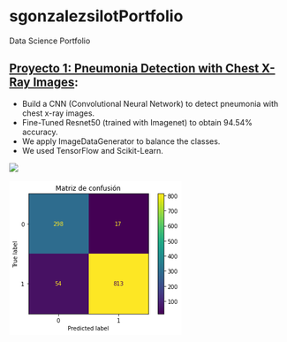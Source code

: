 # sgonzalezsilotPortfolio
Data Science Portfolio

## [Proyecto 1: Pneumonia Detection with Chest X-Ray Images](https://github.com/sgonzalezsilot/FinalProjectComputerVision): 
* Build a CNN (Convolutional Neural Network) to detect pneumonia with chest x-ray images.
* Fine-Tuned Resnet50 (trained with Imagenet) to obtain 94.54% accuracy.
* We apply ImageDataGenerator to balance the classes.
* We used TensorFlow and Scikit-Learn.

![](https://github.com/sgonzalezsilot/sgonzalezsilotPortfolio/blob/main/images/ROC.png)

![](images/matriz.png)
